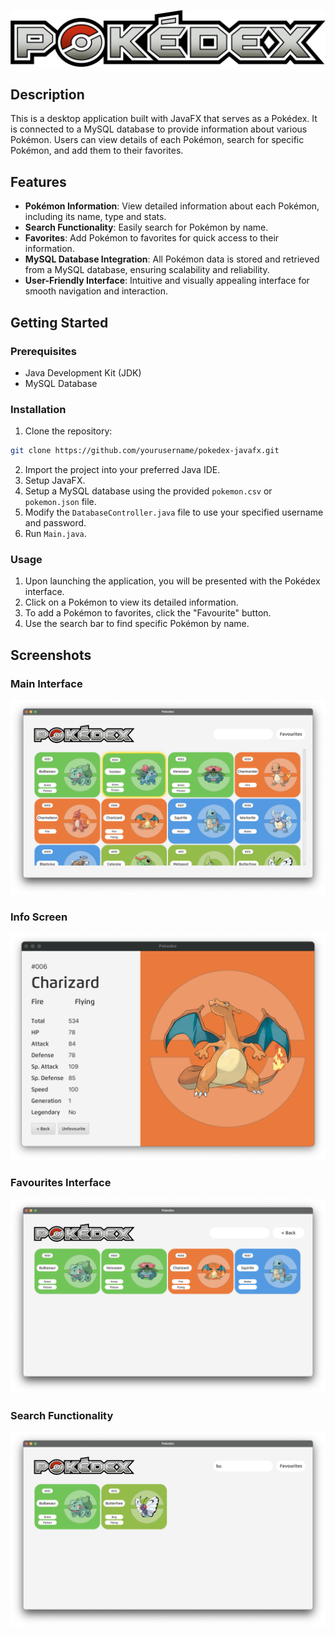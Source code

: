 ![Pokédex Logo](src/main/resources/images/pokedexLogo.png)

## Description

This is a desktop application built with JavaFX that serves as a Pokédex. It is connected to a MySQL database to provide information about various Pokémon. Users can view details of each Pokémon, search for specific Pokémon, and add them to their favorites.

## Features

- **Pokémon Information**: View detailed information about each Pokémon, including its name, type and stats.
- **Search Functionality**: Easily search for Pokémon by name.
- **Favorites**: Add Pokémon to favorites for quick access to their information.
- **MySQL Database Integration**: All Pokémon data is stored and retrieved from a MySQL database, ensuring scalability and reliability.
- **User-Friendly Interface**: Intuitive and visually appealing interface for smooth navigation and interaction.

## Getting Started

### Prerequisites

- Java Development Kit (JDK)
- MySQL Database

### Installation

1. Clone the repository:
```bash
git clone https://github.com/yourusername/pokedex-javafx.git
```
2. Import the project into your preferred Java IDE.
3. Setup JavaFX.
4. Setup a MySQL database using the provided `pokemon.csv` or `pokemon.json` file.
5. Modify the `DatabaseController.java` file to use your specified username and password.
6. Run `Main.java`.

### Usage

1. Upon launching the application, you will be presented with the Pokédex interface.
2. Click on a Pokémon to view its detailed information.
3. To add a Pokémon to favorites, click the "Favourite" button.
4. Use the search bar to find specific Pokémon by name.

## Screenshots

### Main Interface
![Main Screen](screenshots/Main.png)
### Info Screen
![Info Screen](screenshots/Info.png)
### Favourites Interface
![Favourites Screen](screenshots/Favourites.png)
### Search Functionality
![Search](screenshots/Search.png)
